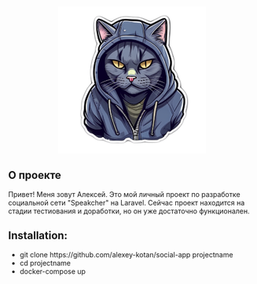 <p align="center"><img src="https://raw.githubusercontent.com/alexey-kotan/social-app/refs/heads/main/public/logo.png" width="300" alt=""></p>

## О проекте

<p> Привет! Меня зовут Алексей. Это мой личный проект по разработке социальной сети "Speakcher" на Laravel. Сейчас проект находится на стадии тестиования и доработки, но он уже достаточно функционален.</br></p>

## Installation:

<ul>
    <li> git clone https://github.com/alexey-kotan/social-app projectname </li>
    <li> cd projectname </li>
    <li> docker-compose up </li>
</ul>
